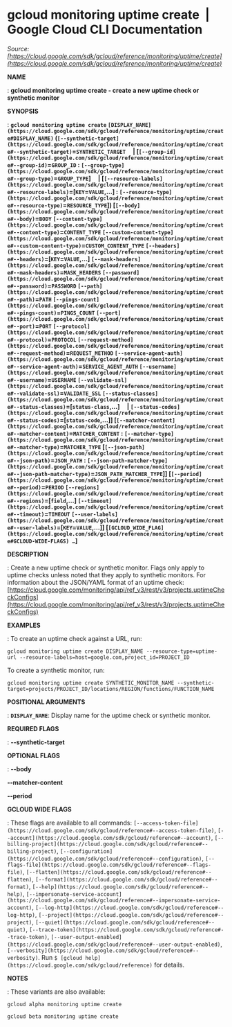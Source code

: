 # gcloud monitoring uptime create  |  Google Cloud CLI Documentation

*Source: [https://cloud.google.com/sdk/gcloud/reference/monitoring/uptime/create](https://cloud.google.com/sdk/gcloud/reference/monitoring/uptime/create)*

**NAME**

: **gcloud monitoring uptime create - create a new uptime check or synthetic monitor**

**SYNOPSIS**

: **`gcloud monitoring uptime create` `[DISPLAY_NAME](https://cloud.google.com/sdk/gcloud/reference/monitoring/uptime/create#DISPLAY_NAME)` (`[--synthetic-target](https://cloud.google.com/sdk/gcloud/reference/monitoring/uptime/create#--synthetic-target)`=`SYNTHETIC_TARGET`     | [`[--group-id](https://cloud.google.com/sdk/gcloud/reference/monitoring/uptime/create#--group-id)`=`GROUP_ID` : `[--group-type](https://cloud.google.com/sdk/gcloud/reference/monitoring/uptime/create#--group-type)`=`GROUP_TYPE`]     | [`[--resource-labels](https://cloud.google.com/sdk/gcloud/reference/monitoring/uptime/create#--resource-labels)`=[`KEY`=`VALUE`,…] : `[--resource-type](https://cloud.google.com/sdk/gcloud/reference/monitoring/uptime/create#--resource-type)`=`RESOURCE_TYPE`]) [`[--body](https://cloud.google.com/sdk/gcloud/reference/monitoring/uptime/create#--body)`=`BODY` `[--content-type](https://cloud.google.com/sdk/gcloud/reference/monitoring/uptime/create#--content-type)`=`CONTENT_TYPE` `[--custom-content-type](https://cloud.google.com/sdk/gcloud/reference/monitoring/uptime/create#--custom-content-type)`=`CUSTOM_CONTENT_TYPE` `[--headers](https://cloud.google.com/sdk/gcloud/reference/monitoring/uptime/create#--headers)`=[`KEY`=`VALUE`,…] `[--mask-headers](https://cloud.google.com/sdk/gcloud/reference/monitoring/uptime/create#--mask-headers)`=`MASK_HEADERS` `[--password](https://cloud.google.com/sdk/gcloud/reference/monitoring/uptime/create#--password)`=`PASSWORD` `[--path](https://cloud.google.com/sdk/gcloud/reference/monitoring/uptime/create#--path)`=`PATH` `[--pings-count](https://cloud.google.com/sdk/gcloud/reference/monitoring/uptime/create#--pings-count)`=`PINGS_COUNT` `[--port](https://cloud.google.com/sdk/gcloud/reference/monitoring/uptime/create#--port)`=`PORT` `[--protocol](https://cloud.google.com/sdk/gcloud/reference/monitoring/uptime/create#--protocol)`=`PROTOCOL` `[--request-method](https://cloud.google.com/sdk/gcloud/reference/monitoring/uptime/create#--request-method)`=`REQUEST_METHOD` `[--service-agent-auth](https://cloud.google.com/sdk/gcloud/reference/monitoring/uptime/create#--service-agent-auth)`=`SERVICE_AGENT_AUTH` `[--username](https://cloud.google.com/sdk/gcloud/reference/monitoring/uptime/create#--username)`=`USERNAME` `[--validate-ssl](https://cloud.google.com/sdk/gcloud/reference/monitoring/uptime/create#--validate-ssl)`=`VALIDATE_SSL` `[--status-classes](https://cloud.google.com/sdk/gcloud/reference/monitoring/uptime/create#--status-classes)`=[`status-class`,…]     | `[--status-codes](https://cloud.google.com/sdk/gcloud/reference/monitoring/uptime/create#--status-codes)`=[`status-code`,…]] [`[--matcher-content](https://cloud.google.com/sdk/gcloud/reference/monitoring/uptime/create#--matcher-content)`=`MATCHER_CONTENT` : `[--matcher-type](https://cloud.google.com/sdk/gcloud/reference/monitoring/uptime/create#--matcher-type)`=`MATCHER_TYPE` [`[--json-path](https://cloud.google.com/sdk/gcloud/reference/monitoring/uptime/create#--json-path)`=`JSON_PATH` : `[--json-path-matcher-type](https://cloud.google.com/sdk/gcloud/reference/monitoring/uptime/create#--json-path-matcher-type)`=`JSON_PATH_MATCHER_TYPE`]] [`[--period](https://cloud.google.com/sdk/gcloud/reference/monitoring/uptime/create#--period)`=`PERIOD` `[--regions](https://cloud.google.com/sdk/gcloud/reference/monitoring/uptime/create#--regions)`=[`field`,…] `[--timeout](https://cloud.google.com/sdk/gcloud/reference/monitoring/uptime/create#--timeout)`=`TIMEOUT` `[--user-labels](https://cloud.google.com/sdk/gcloud/reference/monitoring/uptime/create#--user-labels)`=[`KEY`=`VALUE`,…]] [`[GCLOUD_WIDE_FLAG](https://cloud.google.com/sdk/gcloud/reference/monitoring/uptime/create#GCLOUD-WIDE-FLAGS) …`]**

**DESCRIPTION**

: Create a new uptime check or synthetic monitor.
Flags only apply to uptime checks unless noted that they apply to synthetic
monitors.
For information about the JSON/YAML format of an uptime check: [https://cloud.google.com/monitoring/api/ref_v3/rest/v3/projects.uptimeCheckConfigs](https://cloud.google.com/monitoring/api/ref_v3/rest/v3/projects.uptimeCheckConfigs)

**EXAMPLES**

: To create an uptime check against a URL, run:

```
gcloud monitoring uptime create DISPLAY_NAME --resource-type=uptime-url --resource-labels=host=google.com,project_id=PROJECT_ID
```

To create a synthetic monitor, run:

```
gcloud monitoring uptime create SYNTHETIC_MONITOR_NAME --synthetic-target=projects/PROJECT_ID/locations/REGION/functions/FUNCTION_NAME
```

**POSITIONAL ARGUMENTS**

: **`DISPLAY_NAME`**:
Display name for the uptime check or synthetic monitor.

**REQUIRED FLAGS**

: **--synthetic-target**

**OPTIONAL FLAGS**

: **--body**

**--matcher-content**

**--period**

**GCLOUD WIDE FLAGS**

: These flags are available to all commands: `[--access-token-file](https://cloud.google.com/sdk/gcloud/reference#--access-token-file)`,
`[--account](https://cloud.google.com/sdk/gcloud/reference#--account)`, `[--billing-project](https://cloud.google.com/sdk/gcloud/reference#--billing-project)`,
`[--configuration](https://cloud.google.com/sdk/gcloud/reference#--configuration)`,
`[--flags-file](https://cloud.google.com/sdk/gcloud/reference#--flags-file)`,
`[--flatten](https://cloud.google.com/sdk/gcloud/reference#--flatten)`, `[--format](https://cloud.google.com/sdk/gcloud/reference#--format)`, `[--help](https://cloud.google.com/sdk/gcloud/reference#--help)`, `[--impersonate-service-account](https://cloud.google.com/sdk/gcloud/reference#--impersonate-service-account)`,
`[--log-http](https://cloud.google.com/sdk/gcloud/reference#--log-http)`,
`[--project](https://cloud.google.com/sdk/gcloud/reference#--project)`, `[--quiet](https://cloud.google.com/sdk/gcloud/reference#--quiet)`, `[--trace-token](https://cloud.google.com/sdk/gcloud/reference#--trace-token)`, `[--user-output-enabled](https://cloud.google.com/sdk/gcloud/reference#--user-output-enabled)`,
`[--verbosity](https://cloud.google.com/sdk/gcloud/reference#--verbosity)`.
Run `$ [gcloud help](https://cloud.google.com/sdk/gcloud/reference)` for details.

**NOTES**

: These variants are also available:

```
gcloud alpha monitoring uptime create
```

```
gcloud beta monitoring uptime create
```